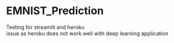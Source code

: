 # EMNIST_Prediction
Testing for streamlit and heroku <br>
issue as heroku does not work well with deep learning application
